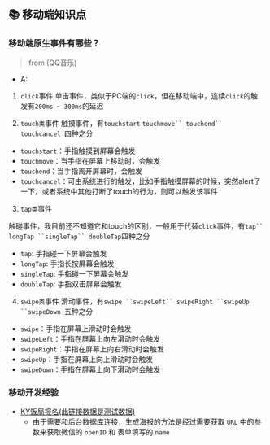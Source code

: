 ## 📚 移动端知识点
### 移动端原生事件有哪些？
> from (QQ音乐)
- A:
1. `click`事件
单击事件，类似于PC端的`click`，但在移动端中，连续`click`的触发有`200ms ~ 300ms`的延迟

2. `touch类`事件
触摸事件，有`touchstart` `touchmove`` touchend`` touchcancel `四种之分
- `touchstart`：手指触摸到屏幕会触发
- `touchmove`：当手指在屏幕上移动时，会触发
- `touchend`：当手指离开屏幕时，会触发
- `touchcancel`：可由系统进行的触发，比如手指触摸屏幕的时候，突然alert了一下，或者系统中其他打断了touch的行为，则可以触发该事件

3. `tap类`事件

触碰事件，我目前还不知道它和touch的区别，一般用于代替`click`事件，有`tap`` longTap ``singleTap`` doubleTap`四种之分
- `tap`: 手指碰一下屏幕会触发
- `longTap`: 手指长按屏幕会触发
- `singleTap`: 手指碰一下屏幕会触发
- `doubleTap`: 手指双击屏幕会触发

4. `swipe类`事件
滑动事件，有`swipe ``swipeLeft`` swipeRight ``swipeUp ``swipeDown `五种之分
- `swipe`：手指在屏幕上滑动时会触发
- `swipeLeft`：手指在屏幕上向左滑动时会触发
- `swipeRight`：手指在屏幕上向右滑动时会触发
- `swipeUp`：手指在屏幕上向上滑动时会触发
- `swipeDown`：手指在屏幕上向下滑动时会触发


### 移动开发经验
- [KY饭局报名(此链接数据是测试数据)](http://www.wusiqing.com/yoker_/html/singUpHtml/index.html?openId=%27holle%27&&name=%27123%27)
    + 由于需要和后台数据库连接，生成海报的方法是经过需要获取 `URL` 中的参数来获取微信的 `openID` 和 表单填写的 `name`
